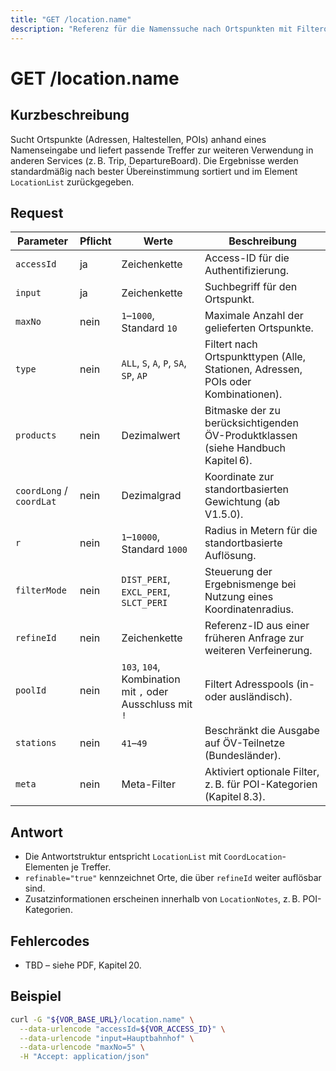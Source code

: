 ```yaml
---
title: "GET /location.name"
description: "Referenz für die Namenssuche nach Ortspunkten mit Filteroptionen für Typen, Produkte und Standortgewichtung."
---
```


# GET /location.name

## Kurzbeschreibung
Sucht Ortspunkte (Adressen, Haltestellen, POIs) anhand eines Namenseingabe und liefert passende Treffer zur weiteren Verwendung in anderen Services (z. B. Trip, DepartureBoard). Die Ergebnisse werden standardmäßig nach bester Übereinstimmung sortiert und im Element `LocationList` zurückgegeben.

## Request

| Parameter | Pflicht | Werte | Beschreibung |
| --- | --- | --- | --- |
| `accessId` | ja | Zeichenkette | Access-ID für die Authentifizierung. |
| `input` | ja | Zeichenkette | Suchbegriff für den Ortspunkt. |
| `maxNo` | nein | `1`–`1000`, Standard `10` | Maximale Anzahl der gelieferten Ortspunkte. |
| `type` | nein | `ALL`, `S`, `A`, `P`, `SA`, `SP`, `AP` | Filtert nach Ortspunkttypen (Alle, Stationen, Adressen, POIs oder Kombinationen). |
| `products` | nein | Dezimalwert | Bitmaske der zu berücksichtigenden ÖV-Produktklassen (siehe Handbuch Kapitel 6). |
| `coordLong` / `coordLat` | nein | Dezimalgrad | Koordinate zur standortbasierten Gewichtung (ab V1.5.0). |
| `r` | nein | `1`–`10000`, Standard `1000` | Radius in Metern für die standortbasierte Auflösung. |
| `filterMode` | nein | `DIST_PERI`, `EXCL_PERI`, `SLCT_PERI` | Steuerung der Ergebnismenge bei Nutzung eines Koordinatenradius. |
| `refineId` | nein | Zeichenkette | Referenz-ID aus einer früheren Anfrage zur weiteren Verfeinerung. |
| `poolId` | nein | `103`, `104`, Kombination mit `,` oder Ausschluss mit `!` | Filtert Adresspools (in- oder ausländisch). |
| `stations` | nein | `41`–`49` | Beschränkt die Ausgabe auf ÖV-Teilnetze (Bundesländer). |
| `meta` | nein | Meta-Filter | Aktiviert optionale Filter, z. B. für POI-Kategorien (Kapitel 8.3). |

## Antwort

- Die Antwortstruktur entspricht `LocationList` mit `CoordLocation`-Elementen je Treffer.
- `refinable="true"` kennzeichnet Orte, die über `refineId` weiter auflösbar sind.
- Zusatzinformationen erscheinen innerhalb von `LocationNotes`, z. B. POI-Kategorien.

## Fehlercodes

- TBD – siehe PDF, Kapitel 20.

## Beispiel

```bash
curl -G "${VOR_BASE_URL}/location.name" \
  --data-urlencode "accessId=${VOR_ACCESS_ID}" \
  --data-urlencode "input=Hauptbahnhof" \
  --data-urlencode "maxNo=5" \
  -H "Accept: application/json"
```

